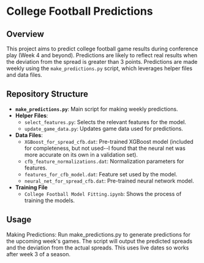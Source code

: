 # College Football Predictions

## Overview
This project aims to predict college football game results during conference play (Week 4 and beyond). Predictions are likely to reflect real results when the deviation from the spread is greater than 3 points. Predictions are made weekly using the `make_predictions.py` script, which leverages helper files and data files.

## Repository Structure
- **`make_predictions.py`**: Main script for making weekly predictions.
- **Helper Files**:
  - `select_features.py`: Selects the relevant features for the model.
  - `update_game_data.py`: Updates game data used for predictions.
- **Data Files**:
  - `XGBoost_for_spread_cfb.dat`: Pre-trained XGBoost model (included for completeness, but not used--I found that the neural net was more accurate on its own in a validation set).
  - `cfb_feature_normalizations.dat`: Normalization parameters for features.
  - `features_for_cfb_model.dat`: Feature set used by the model.
  - `neural_net_for_spread_cfb.dat`: Pre-trained neural network model.
- **Training File**
  - `College Football Model Fitting.ipynb`: Shows the process of training the models.

## Usage

Making Predictions: Run make_predictions.py to generate predictions for the upcoming week's games. The script will output the predicted spreads and the deviation from the actual spreads. This uses live dates so works after week 3 of a season. 



